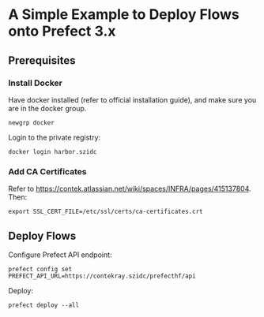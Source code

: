 # A Simple Example to Deploy Flows onto Prefect 3.x

## Prerequisites

### Install Docker

Have docker installed (refer to official installation guide), and make sure you are in the docker group.
```
newgrp docker
```

Login to the private registry:
```
docker login harbor.szidc
```

### Add CA Certificates

Refer to https://contek.atlassian.net/wiki/spaces/INFRA/pages/415137804. Then:
```
export SSL_CERT_FILE=/etc/ssl/certs/ca-certificates.crt
```

## Deploy Flows

Configure Prefect API endpoint:
```
prefect config set PREFECT_API_URL=https://contekray.szidc/prefecthf/api
```

Deploy:
```
prefect deploy --all
```
